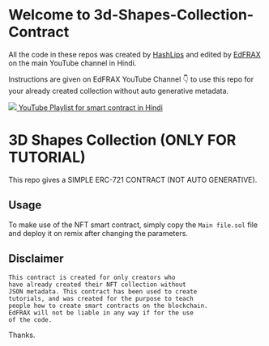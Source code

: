 # Welcome to 3d-Shapes-Collection-Contract

All the code in these repos was created by [HashLips](https://github.com/HashLips/hashlips_nft_contract) and edited by [EdFRAX](https://www.youtube.com/c/EdFRAX) on the main YouTube channel in Hindi.

Instructions are given on EdFRAX YouTube Channel 👇 to use this repo for your already created collection without auto generative metadata.

[<img src='https://gist.githubusercontent.com/EdFRAX/53fadfb523cb1e1b0a236773015689e8/raw/992c9439081eb3aff937e4b21046e5555c597c7d/favicon.svg'/> YouTube Playlist for smart contract in Hindi](https://www.youtube.com/playlist?list=PLWoxgNgCgDZ3v7kZHD-BUp4iiqMZYsne2)

# 3D Shapes Collection (ONLY FOR TUTORIAL) 

This repo gives a SIMPLE ERC-721 CONTRACT (NOT AUTO GENERATIVE).

## Usage

To make use of the NFT smart contract, simply copy the `Main file.sol` file and deploy it on remix after changing the parameters.

## Disclaimer

    This contract is created for only creators who
    have already created their NFT collection without
    JSON metadata. This contract has been used to create
    tutorials, and was created for the purpose to teach
    people how to create smart contracts on the blockchain.
    EdFRAX will not be liable in any way if for the use
    of the code.
    
 Thanks.
 
